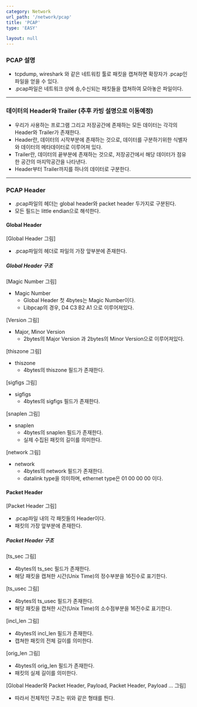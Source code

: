 ```yaml
---
category: Network
url_path: '/network/pcap'
title: 'PCAP'
type: 'EASY'

layout: null
---
```


### PCAP 설명

- tcpdump, wireshark 와 같은 네트워킹 툴로 패킷을 캡쳐하면 확장자가 .pcap인 파일을 얻을 수 있다.
- .pcap파일은 네트워크 상에 송,수신되는 패킷들을 캡쳐하여 모아놓은 파일이다.

*****************************************************************************************

### 데이터의 Header와 Trailer (추후 카빙 설명으로 이동예정)

- 우리가 사용하는 프로그램 그리고 저장공간에 존재하는 모든 데이터는 각각의 Header와 Trailer가 존재한다.
- Header란, 데이터의 시작부분에 존재하는 것으로, 데이터를 구분하기위한 식별자와 데이터의 메타데이터로 이루어져 있다.
- Trailer란, 데이터의 끝부분에 존재하는 것으로, 저장공간에서 해당 데이터가 점유한 공간의 마지막공간을 나타낸다.
- Header부터 Trailer까지를 하나의 데이터로 구분한다.

*****************************************************************************************

### PCAP Header

- .pcap파일의 헤더는 global header와 packet header 두가지로 구분된다.
- 모든 필드는 little endian으로 해석한다.

#### Global Header

[Global Header 그림]

- .pcap파일의 헤더로 파일의 가장 앞부분에 존재한다.

##### Global Header 구조

[Magic Number 그림]

- Magic Number
  - Global Header 첫 4bytes는 Magic Number이다.
  - Libpcap의 경우, D4 C3 B2 A1 으로 이루어져있다.

[Version 그림]

- Major, Minor Version
  - 2bytes의 Major Version 과 2bytes의 Minor Version으로 이루어져있다.

[thiszone 그림]

- thiszone
  - 4bytes의 thiszone 필드가 존재한다.

[sigfigs 그림]

- sigfigs
  - 4bytes의 sigfigs 필드가 존재한다.

[snaplen 그림]

- snaplen
  - 4bytes의 snaplen 필드가 존재한다.
  - 실제 수집된 패킷의 길이를 의미한다.

[network 그림]

- network
  - 4bytes의 network 필드가 존재한다.
  - datalink type을 의미하며, ethernet type은 01 00 00 00 이다.

#### Packet Header

[Packet Header 그림]

- .pcap파일 내의 각 패킷들의 Header이다.
- 패킷의 가장 앞부분에 존재한다.

##### Packet Header 구조

[ts_sec 그림]

- 4bytes의 ts_sec 필드가 존재한다.
- 해당 패킷을 캡쳐한 시간(Unix Time)의 정수부분을 16진수로 표기한다.

[ts_usec 그림]

- 4bytes의 ts_usec 필드가 존재한다.
- 해당 패킷을 캡쳐한 시간(Unix Time)의 소수점부분을 16진수로 표기한다.

[incl_len 그림]

- 4bytes의 incl_len 필드가 존재한다.
- 캡쳐한 패킷의 전체 길이를 의미한다.

[orig_len 그림]

- 4bytes의 orig_len 필드가 존재한다.
- 패킷의 실제 길이를 의미한다.

[Global Header와 Packet Header, Payload, Packet Header, Payload ... 그림]

- 따라서 전체적인 구조는 위와 같은 형태를 띈다.
